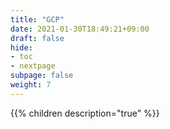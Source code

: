 ```yaml
---
title: "GCP"
date: 2021-01-30T18:49:21+09:00
draft: false
hide:
- toc
- nextpage
subpage: false
weight: 7
---
```


<!--more-->

{{% children description="true"   %}}